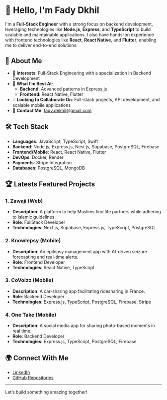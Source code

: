 # 👋 Hello, I'm Fady Dkhil  

I'm a **Full-Stack Engineer** with a strong focus on backend development, leveraging technologies like **Node.js**, **Express**, and **TypeScript** to build scalable and maintainable applications. I also have hands-on experience with frontend technologies like **React**, **React Native**, and **Flutter**, enabling me to deliver end-to-end solutions.  

## 🌟 About Me  
- 🚀 **Interests**: Full-Stack Engineering with a specialization in Backend Development  
- 🌱 **What I’m Best At**:  
  - **Backend**: Advanced patterns in Express.js  
  - **Frontend**: React Native, Flutter  
- 💡 **Looking to Collaborate On**: Full-stack projects, API development, and scalable mobile applications  
- 📧 **Contact Me**: [fady.dekhil@gmail.com](mailto:fady.dekhil@gmail.com)  

## 🛠️ Tech Stack  
- **Languages**: JavaScript, TypeScript, Swift  
- **Backend**: Node.js, Express.js, Nest.js, Supabase, PostgreSQL, Firebase  
- **Frontend/Mobile**: React, React Native, Flutter  
- **DevOps**: Docker, Render  
- **Payments**: Stripe Integration
- **Databases**: PostgreSQL, MongoDB

## 🏆 Latests Featured Projects  
### 1. **Zawaji (Web)**  
- **Description**: A platform to help Muslims find life partners while adhering to Islamic guidelines.  
- **Role**: FullStack Developer  
- **Technologies**: Next.js, Supabase, Express.js, TypeScript, PostgreSQL  

### 2. **Knowlepsy (Mobile)**  
- **Description**: An epilepsy management app with AI-driven seizure forecasting and real-time alerts.  
- **Role**: Frontend Developer  
- **Technologies**: React Native, TypeScript  

### 3. **CoVoizz (Mobile)**  
- **Description**: A car-sharing app facilitating ridesharing in France.  
- **Role**: Backend Developer  
- **Technologies**: Express.js, TypeScript, PostgreSQL, Firebase, Stripe  

### 4. **One Take (Mobile)**  
- **Description**: A social media app for sharing photo-based moments in real time.  
- **Role**: Backend Developer  
- **Technologies**: Express.js, TypeScript, PostgreSQL, Firebase  


## 🌍 Connect With Me  
- [LinkedIn](https://www.linkedin.com/in/fady-dkhil-841880216/)  
- [GitHub Repositories](https://github.com/FadyDkhil)  

---

Let’s build something amazing together!  
